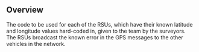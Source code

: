 ## Overview
The code to be used for each of the RSUs, which have their known latitude and longitude values hard-coded in, given to the team by the surveyors.
The RSUs broadcast the known error in the GPS messages to the other vehicles in the network.
